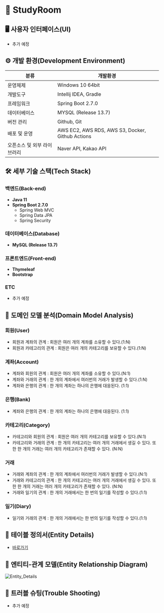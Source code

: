 # 📒 StudyRoom

## 🖥 사용자 인터페이스(UI)

- 추가 예정

## ⚙️ 개발 환경(Development Environment)

| 분류 | 개발환경 | 
|---|---|
| 운영체제 | Windows 10 64bit |
| 개발도구 | Intellij IDEA, Gradle |
| 프레임워크 | Spring Boot 2.7.0 |
| 데이터베이스 | MYSQL (Release 13.7) |
| 버전 관리 | Github, Git |
| 배포 및 운영 | AWS EC2, AWS RDS, AWS S3, Docker, Github Actions  |
| 오픈소스 및 외부 라이브러리 | Naver API, Kakao API |


## 🛠 세부 기술 스택(Tech Stack)

### 백엔드(Back-end)
- **Java 11**
- **Spring Boot 2.7.0**
	- Spring Web MVC
	- Spring Data JPA
	- Spring Security

### 데이터베이스(Database)

- **MySQL (Release 13.7)**

### 프론트엔드(Front-end)

- **Thymeleaf**
- **Bootstrap**

### ETC

- 추가 예정

## 📝 도메인 모델 분석(Domain Model Analysis)

### 회원(User)

- 회원과 계좌의 관계 : 회원은 여러 개의 계좌를 소유할 수 있다.(1:N)
- 회원과 카테고리의 관계 : 회원은 여러 개의 카테고리를 보유할 수 있다.(1:N)

### 계좌(Account)

- 계좌와 회원의 관계 : 회원은 여러 개의 계좌를 소유할 수 있다.(N:1)
- 계좌와 거래의 관계 : 한 개의 계좌에서 여러번의 거래가 발생할 수 있다.(1:N)
- 계좌와 은행의 관계 : 한 개의 계좌는 하나의 은행에 대응된다. (1:1)

### 은행(Bank)

- 계좌와 은행의 관계 : 한 개의 계좌는 하나의 은행에 대응된다. (1:1)

### 카테고리(Category)

- 카테고리와 회원의 관계 : 회원은 여러 개의 카테고리를 보유할 수 있다.(N:1)
- 카테고리와 거래의 관계 : 한 개의 카테고리는 여러 개의 거래에서 생길 수 있다. 또한 한 개의 거래는 여러 개의 카테고리가 존재할 수 있다. (N:N)

### 거래

- 거래와 계좌의 관계 : 한 개의 계좌에서 여러번의 거래가 발생할 수 있다.(N:1)
- 거래와 카테고리의 관계 : 한 개의 카테고리는 여러 개의 거래에서 생길 수 있다. 또한 한 개의 거래는 여러 개의 카테고리가 존재할 수 있다. (N:N)
- 거래와 일기의 관계 : 한 개의 거래에서는 한 번의 일기를 작성할 수 있다.(1:1)

### 일기(Diary)

- 일기와 거래의 관계 : 한 개의 거래에서는 한 번의 일기를 작성할 수 있다.(1:1)

## 📝 테이블 정의서(Entity Details)

- [바로가기](./table_details.md)

## 🔗 엔티티-관계 모델(Entity Relationship Diagram)

![Entity_Details](./images/entity_details.png)

## 📐 트러블 슈팅(Trouble Shooting)

- 추가 예정
